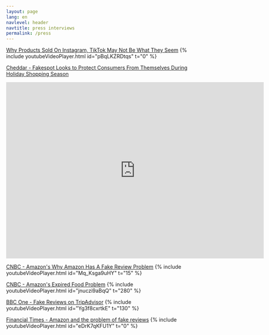 ```yaml
---
layout: page
lang: en
navlevel: header
navtitle: press interviews
permalink: /press
---
```


<u>Why Products Sold On Instagram, TikTok May Not Be What They Seem</u>
{% include youtubeVideoPlayer.html id="pBqLKZRDtqs" t="0" %}

<u>Cheddar - Fakespot Looks to Protect Consumers From Themselves During Holiday Shopping Season</u>
<div class="resp-container"><iframe class="resp-iframe" src="https://cheddar.com/media/fakespot-looks-to-protect-consumers-from-themselves-during-holiday-shopping-season/player?autoplay=false" frameborder="0" width="700"
            height="480"
            frameborder="0"
            allowfullscreen=""></iframe></div>

<u>CNBC - Amazon's Why Amazon Has A Fake Review Problem</u>
{% include youtubeVideoPlayer.html id="Mq_Ksga9uHY" t="15" %}

<u>CNBC - Amazon's Expired Food Problem</u>
{% include youtubeVideoPlayer.html id="jnuczi9aBqQ" t="280" %}

<u>BBC One - Fake Reviews on TripAdvisor</u>
{% include youtubeVideoPlayer.html id="Yg3f8cxrtkE" t="130" %}

<u>Financial Times - Amazon and the problem of fake reviews</u>
{% include youtubeVideoPlayer.html id="eDrK7qKFU1Y" t="0" %}
